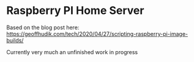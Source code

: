 # Raspberry PI Home Server

Based on the blog post here: https://geoffhudik.com/tech/2020/04/27/scripting-raspberry-pi-image-builds/

Currently very much an unfinished work in progress

